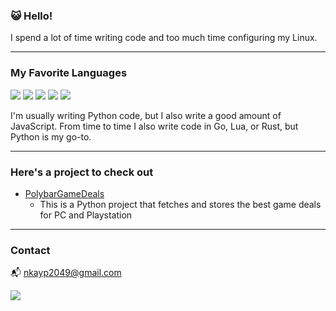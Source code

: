 ### 😺 **Hello!**
I spend a lot of time writing code and too much time configuring my Linux.

---

### **My Favorite Languages**
![](https://raw.githubusercontent.com/abranhe/programming-languages-logos/master/src/python/python_32x32.png)
![](https://raw.githubusercontent.com/abranhe/programming-languages-logos/master/src/javascript/javascript_32x32.png)
![](https://raw.githubusercontent.com/abranhe/programming-languages-logos/master/src/go-old/go-old_32x32.png)
![](https://raw.githubusercontent.com/abranhe/programming-languages-logos/master/src/lua/lua_32x32.png)
![](https://raw.githubusercontent.com/rust-lang/rust-artwork/master/logo/rust-logo-32x32.png)

I'm usually writing Python code, but I also write a good amount of JavaScript. From time to time I also write code in Go, Lua, or Rust, but Python is my go-to.

---

### **Here's a project to check out**

- [PolybarGameDeals](https://github.com/nkayp/PolybarGameDeals)
  - This is a Python project that fetches and stores the best game deals for PC and Playstation

---

### **Contact**
📬 nkayp2049@gmail.com

[![](https://img.shields.io/badge/GPG-0x6B4790D645B092F7-blue)](https://github.com/nkayp.gpg)
